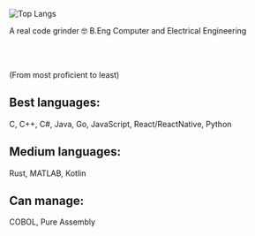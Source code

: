 ![Top Langs](https://github-readme-stats.vercel.app/api/top-langs/?username=shahmir-k&layout=compact&theme=dark)

A real code grinder 🤓 B.Eng Computer and Electrical Engineering

<br><br>

(From most proficient to least)

## Best languages:
C, C++, C#, Java, Go, JavaScript, React/ReactNative, Python

## Medium languages: 
Rust, MATLAB, Kotlin

## Can manage: 
COBOL, Pure Assembly
<!--
**shahmir-k/shahmir-k** is a ✨ _special_ ✨ repository because its `README.md` (this file) appears on your GitHub profile.

Here are some ideas to get you started:

- 🔭 I’m currently working on ...
- 🌱 I’m currently learning ...
- 👯 I’m looking to collaborate on ...
- 🤔 I’m looking for help with ...
- 💬 Ask me about ...
- 📫 How to reach me: ...
- 😄 Pronouns: ...
- ⚡ Fun fact: ...
-->
